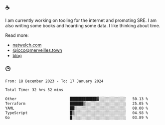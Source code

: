 ### ☕

I am currently working on tooling for the internet and promoting SRE. I am also writing some books and hoarding some data. I like thinking about time. 

Read more:

 - [natwelch.com](https://natwelch.com)
 - [@icco@merveilles.town](https://merveilles.town/@icco)
 - [blog](https://writing.natwelch.com)

### 🕒

<!--START_SECTION:waka-->

```txt
From: 18 December 2023 - To: 17 January 2024

Total Time: 32 hrs 52 mins

Other                        ████████████▓░░░░░░░░░░░░   50.13 %
Terraform                    ██████▒░░░░░░░░░░░░░░░░░░   25.05 %
YAML                         ██░░░░░░░░░░░░░░░░░░░░░░░   08.00 %
TypeScript                   █▒░░░░░░░░░░░░░░░░░░░░░░░   04.98 %
Go                           █░░░░░░░░░░░░░░░░░░░░░░░░   03.89 %
```

<!--END_SECTION:waka-->
